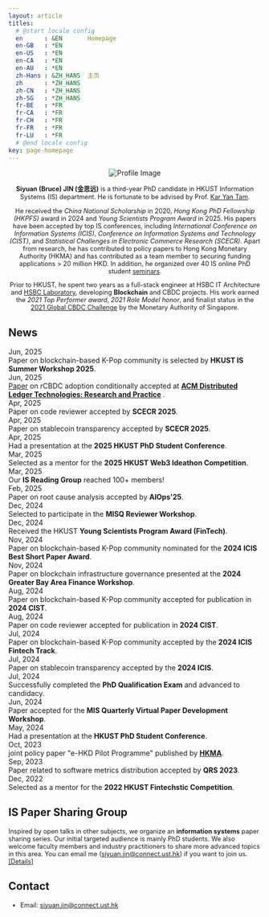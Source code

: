 ```yaml
---
layout: article
titles:
  # @start locale config
  en      : &EN       Homepage
  en-GB   : *EN
  en-US   : *EN
  en-CA   : *EN
  en-AU   : *EN
  zh-Hans : &ZH_HANS  主页
  zh      : *ZH_HANS
  zh-CN   : *ZH_HANS
  zh-SG   : *ZH_HANS
  fr-BE   : *FR
  fr-CA   : *FR
  fr-CH   : *FR
  fr-FR   : *FR
  fr-LU   : *FR
  # @end locale config
key: page-homepage
---
```


<head>
<style>
  /* Base styles */
  .container {
    width: 100%;
    text-align: center;
  }

  body {
    font-family: 'Lora', serif;
    line-height: 1.6;
    background-color: #f8f8f8;
    margin: 0;
    padding: 10px;
  }

  .profile-image {
    width: 100%;
    max-width: 300px;
    margin: 10px 0;
  }

  .profile-image img {
    width: 100%; /* Adjust width as needed */
    max-width: 300px; /* Constrain size */
    border-radius: 15px; /* Rounded corners */
    box-shadow: 0 4px 6px rgba(0, 0, 0, 0.1), 0 1px 3px rgba(0, 0, 0, 0.06); /* Subtle shadow */
    border: 2px solid #f0f0f0; /* Light border */
    padding: 2px; /* Space between image and border */
    background-color: white; /* Background color to enhance border */
  }
  
  

  .profile-text {
    margin: 10px;
    text-align: left;
  }

      ul {
      list-style-type: none; /* Remove the default bullets */
      padding-left: 0;
    }
    
  .paper-item {
      margin-bottom: 30px;
      padding-left: 15px;
      border-left: 4px solid #333; /* Subtle border instead of bullet */
    }

    .paper-title {
      font-size: 24px;
      font-family: 'Playfair Display', serif;
      font-weight: 700;
      margin-bottom: 12px;
      color: #333;
      line-height: 1.4;
    }

    .paper-authors {
      font-size: 18px;
      font-weight: 400;
      color: #555;
      margin-bottom: 10px;
    }

    .conference-info {
      color: grey;
      font-weight: 600;
      font-size: 15px;
      margin-top: 8px;
    }

  @media screen and (min-width: 600px) {
    .container {
      display: flex;
      align-items: flex-start;
      justify-content: space-between;
    }

    .profile-text {
      flex: 2 1 70%; /* Ensure text takes up more space */
      text-align: left;
      margin: 10px;
    }

    .profile-image {
      flex: 1 1 auto; /* Allow the image to take up space based on its content */
      max-width: 300px;
      margin-left: 10px;
      order: 2;
    }


    .profile-image {
      margin-left: 10px;
      max-width: 300px;
      order: 2;
    }

    .profile-text {
      margin-top: -10px;
      order: 1;
      flex: 70%;
    }

    .card {
      display: flex;
      background-color: #fff;
      box-shadow: 0 4px 8px rgba(0, 0, 0, 0.1);
      padding: 10px;
      margin: 10px;
      border-radius: 8px;
      transition: transform 0.2s ease, box-shadow 0.2s ease;
      position: relative;
      width: 100%;
      max-width: 1000px;
    }

    .card:hover {
      transform: translateY(-5px);
      box-shadow: 0 6px 12px rgba(0, 0, 0, 0.2);
    }

    .card-content {
      max-width: 70%;
    }

    .card h3 {
      font-size: 1.5em;
      margin-bottom: 0px;
      margin-top: -5px;
    }

    .card small {
      font-size: 0.9em;
      margin-top: -5px;
      margin-bottom: -5px;
      color: #555;
    }

    .card ul {
      list-style-type: none;
      padding: 0;
    }

    .card ul li {
      margin-bottom: 0px;
      padding-left: 30px;
    }

    /* Subtle Timeline Dots */
    .timeline {
      position: relative;
      margin-left: 20px;
    }

    .timeline::before {
      content: '';
      position: static;
      left: 10px;
      top: 10px;
      bottom: 0;
      width: 2px;
      background-color: #d3d3d3;
    }

    .timeline-item {
      display: flex;
      align-items: center;
      margin-bottom: 20px;
      padding-left: 40px;
      position: relative;
    }

    /* Logo Styling */
    .university-logo {
      height: 180px;
      justify-self: end;
      align-self: flex-start;
    }

    .timeline-item::before {
      content: '';
      position: absolute;
      left: 7px;
      top: 8px;
      width: 8px;
      height: 8px;
      background-color: #1A5DCB;
      border-radius: 50%;
    }

    header.header {
      box-shadow: 0 4px 8px rgba(0, 0, 0, 0.1);
    }

    /* News Section Styling */
    .news-section {
      font-family: 'Times New Roman', Times, serif;
      margin: 10px;
      line-height: 1.25;
    }

    .news-section h2 {
      font-size: 16px;
      font-weight: bold;
      margin-bottom: 20px;
    }

    .news-item {
      display: flex;
      align-items: flex-start;
      margin-bottom: 15px;
    }

    .news-date {
      font-size: 16px;
      font-weight: bold;
      color: #555;
      width: 100px; /* Fixed width for aligned dates */
      flex-shrink: 0;
      text-align: right; /* Right-align the dates */
      padding-right: 15px; /* Add some space between date and content */
      white-space: nowrap;
    }

    .news-content {
      font-size: 16px;
      flex-grow: 1;
      color: #333;
    }

    .news-content strong {
      color:rgb(0, 0, 0); /* Highlight important text */
    }

    .news-content a {
      text-decoration: none;
      color:rgb(0, 0, 0);
    }

    .news-content a:hover {
      text-decoration: underline;
    }
  }

  /* Mobile-specific adjustments */
  @media (max-width: 600px) {
    .card {
      max-width: 100%; /* Remove the 600px limit */
      padding: 16px; /* Add more padding for space */
      margin: 10px 0; /* Adjust margin to center the card */
    }

    h3 {
      font-size: 1.2em;
    }

    p,
    ul li {
      font-size: 0.9em;
    }

    .timeline-item::before {
      content: '';
      position: absolute;
      left: 7px;
      top: 8px;
      width: 8px;
      height: 8px;
      background-color: #1A5DCB;
      border-radius: 50%;
    }
  }
</style>
</head>

<div class="container">
  <div class="profile-image">
    <img src="./images/profile3.png" alt="Profile Image" loading="lazy" />
    <div style="text-align: center;">
   <!-- <em></em> -->
</div>
  </div>
    <div class="profile-text">
    <!-- <em>此心光明，亦复何言 - 王阳明 </em> -->
  <p>
    <strong>Siyuan (Bruce) JIN (金思远)</strong> is a third-year PhD candidate in HKUST Information Systems (IS) department. He is fortunate to be advised by Prof. <a href="https://isom.hkust.edu.hk/faculty-and-staff/directory/kytam">Kar Yan Tam</a>. 
  </p>
  <p>
    He received the <em>China National Scholarship</em> in 2020, <em>Hong Kong PhD Fellowship (HKPFS)</em> award in 2024 and <em>Young Scientists Program Award</em> in 2025. His papers have been accepted by top IS conferences, including <em>International Conference on Information Systems (ICIS)</em>, <em>Conference on Information Systems and Technology (CIST)</em>, and <em>Statistical Challenges in Electronic Commerce Research (SCECR)</em>. Apart from research, he has contributed to policy papers to Hong Kong Monetary Authority (HKMA) and has contributed as a team member to securing funding applications > 20 million HKD. In addition, he organized over 40 IS online PhD student <a href="https://siyuan-bruce.github.io/reading_group/home.html">seminars</a>. 
  </p>
  <p>
    Prior to HKUST, he spent two years as a full-stack engineer at HSBC IT Architecture and <a href="https://www.ventures.hsbc.com/en/about-us">HSBC Laboratory</a>, developing <strong>Blockchain</strong> and CBDC projects. His work earned the <em>2021 Top Performer award</em>, <em>2021 Role Model honor</em>, and finalist status in the <a href="https://www.mas.gov.sg/news/media-releases/2021/mas-announces-15-finalists-for-the-global-cbdc-challenge">2021 Global CBDC Challenge</a> by the Monetary Authority of Singapore.
  </p>
  </div>
</div>
<!-- 
## Upcoming Talks
<ul>  
  <li class="paper-item">
    <div class="paper-title">
      Agentic IT in Information Systems Development: Insights from a Large-Scale Quasi-Experiment on Code Quality
    </div>
    <div class="paper-authors">
      <strong>Siyuan Jin</strong>, 
      <a href="https://isom.hkust.edu.hk/faculty-and-staff/directory/kytam">Kar Yan Tam</a>,
      Yong Xia.
    </div>
    <p class="conference-info">June 23, 2025, 14:45 - 15:45, SCECR 2025, Paphos, Cyprus</p>
    <p class="conference-info">Session: Short Papers B (Chair: Ioannis Kanellopoulos)</p>
  </li>

  <li class="paper-item">
    <div class="paper-title">
      Crisis, Transparency, and User Engagement
    </div>
    <div class="paper-authors">
      <strong>Siyuan Jin</strong>, 
      Yuying Cai, Luying Qiu,
      <a href="https://isom.hkust.edu.hk/faculty-and-staff/directory/kytam">Kar Yan Tam</a>,
    </div>
    <p class="conference-info">June 24, 2025, 09:00 - 10:15, SCECR 2025, Paphos, Cyprus</p>
    <p class="conference-info">Session: TRACK 2 - The User Engagement in Digital Platforms (Chair: Michail Batikas)</p>
  </li>
</ul> -->

## News

<div class="news-section">
  <div class="news-item">
    <div class="news-date">Jun, 2025</div>
    <div class="news-content">
      Paper on blockchain-based K-Pop community is selected by
      <strong>HKUST IS Summer Workshop 2025</strong>.
    </div>
  </div>
  <div class="news-item">
    <div class="news-date">Jun, 2025</div>
    <div class="news-content">
      <a href="/paper/rCBDC_Taste_and_Perception_Preprint.pdf">Paper</a> on rCBDC adoption conditionally accepted at 
      <strong>
        <a href="https://dl.acm.org/journal/dlt">ACM Distributed Ledger Technologies: Research and Practice</a>
      </strong>.
    </div>
  </div>
  <div class="news-item">
    <div class="news-date">Apr, 2025</div>
    <div class="news-content">
      Paper on code reviewer accepted by <strong>SCECR 2025</strong>.
    </div>
  </div>
  <div class="news-item">
    <div class="news-date">Apr, 2025</div>
    <div class="news-content">
      Paper on stablecoin transparency accepted by <strong>SCECR 2025</strong>.
    </div>
  </div>
  <div class="news-item">
    <div class="news-date">Apr, 2025</div>
    <div class="news-content">
      Had a presentation at the <strong>2025 HKUST PhD Student Conference</strong>.
    </div>
  </div>
  <div class="news-item">
    <div class="news-date">Mar, 2025</div>
    <div class="news-content">
      Selected as a mentor for the <strong>2025 HKUST Web3 Ideathon Competition</strong>.
    </div>
  </div>
  <div class="news-item">
    <div class="news-date">Mar, 2025</div>
    <div class="news-content">
      Our <strong>IS Reading Group</strong> reached 100+ members!
    </div>
  </div>
  <div class="news-item">
    <div class="news-date">Feb, 2025</div>
    <div class="news-content">
      Paper on root cause analysis accepted by <strong>AIOps'25</strong>.
    </div>
  </div>
  <div class="news-item">
    <div class="news-date">Dec, 2024</div>
    <div class="news-content">
      Selected to participate in the <strong>MISQ Reviewer Workshop</strong>.
    </div>
  </div>
  <div class="news-item">
    <div class="news-date">Dec, 2024</div>
    <div class="news-content">
      Received the HKUST <strong>Young Scientists Program Award (FinTech)</strong>.
    </div>
  </div>
  <div class="news-item">
    <div class="news-date">Nov, 2024</div>
    <div class="news-content">
      Paper on blockchain-based K-Pop community nominated for the <strong>2024 ICIS Best Short Paper Award</strong>.
    </div>
  </div>
  <div class="news-item">
    <div class="news-date">Nov, 2024</div>
    <div class="news-content">
      Paper on blockchain infrastructure governance presented at the <strong>2024 Greater Bay Area Finance Workshop</strong>.
    </div>
  </div>
  <div class="news-item">
    <div class="news-date">Aug, 2024</div>
    <div class="news-content">
      Paper on blockchain-based K-Pop community accepted for publication in <strong>2024 CIST</strong>.
    </div>
  </div>
  <div class="news-item">
    <div class="news-date">Aug, 2024</div>
    <div class="news-content">
      Paper on code reviewer accepted for publication in <strong>2024 CIST</strong>.
    </div>
  </div>
  <div class="news-item">
    <div class="news-date">Jul, 2024</div>
    <div class="news-content">
      Paper on blockchain-based K-Pop community accepted by the <strong>2024 ICIS Fintech Track</strong>.
    </div>
  </div>
  <div class="news-item">
    <div class="news-date">Jul, 2024</div>
    <div class="news-content">
      Paper on stablecoin transparency accepted by the <strong>2024 ICIS</strong>.
    </div>
  </div>
  <div class="news-item">
    <div class="news-date">Jul, 2024</div>
    <div class="news-content">
      Successfully completed the <strong>PhD Qualification Exam</strong> and advanced to candidacy.
    </div>
  </div>
  <div class="news-item">
    <div class="news-date">Jun, 2024</div>
    <div class="news-content">
      Paper accepted for the <strong>MIS Quarterly Virtual Paper Development Workshop</strong>.
    </div>
  </div>
  <div class="news-item">
    <div class="news-date">May, 2024</div>
    <div class="news-content">
      Had a presentation at the <strong>HKUST PhD Student Conference</strong>.
    </div>
  </div>
  <div class="news-item">
    <div class="news-date">Oct, 2023</div>
    <div class="news-content">
      joint policy paper "e-HKD Pilot Programme" published by <a href="https://www.hkma.gov.hk/media/eng/doc/key-information/press-release/2023/20231030e3a1.pdf"><strong>HKMA</strong></a>.
    </div>
  </div>
  <div class="news-item">
    <div class="news-date">Sep, 2023</div>
    <div class="news-content">
      Paper related to software metrics distribution accepted by <strong>QRS 2023</strong>.
    </div>
  </div>
  <div class="news-item">
    <div class="news-date">Dec, 2022</div>
    <div class="news-content">
      Selected as a mentor for the <strong>2022 HKUST Fintechstic Competition</strong>.
    </div>
  </div>
</div>

## IS Paper Sharing Group
Inspired by open talks in other subjects, we organize an **information systems** paper sharing series. Our initial targeted audience is mainly PhD students. We also welcome faculty members and industry practitioners to share more advanced topics in this area. You can email me (siyuan.jin@connect.ust.hk) if you want to join us. [[Details]](https://siyuan-bruce.github.io/reading_group/home.html)

<!-- ## **Research Interests**
- **IT Infrastructure (Blockchain)**: Token-based Platforms, Central Bank Digital Currency, Token Economy
- **Software Management**: Software Development
- **Quantum IT Governance**: Quantuam IT management, Quantum Finance, Classical Quantum-Inspired Algorithm -->

<!-- ## **Education**
- **Hong Kong University of Science and Technology** (Aug 2022 - now)
  - MPhil-PhD Student in Information Systems.
  - Supervisor: Prof. [Kar Yan Tam](https://isom.hkust.edu.hk/faculty-and-staff/directory/kytam). -->
  <!-- - Advisors: [Allen H. Huang](https://www.allenhuang.org/), [Dongwon Lee](https://isom.hkust.edu.hk/faculty-and-staff/directory/dongwon), [Kohei Kawaguchi](https://www.kohei-kawaguchi.com/), [Keongtae Kim](https://www.bschool.cuhk.edu.hk/staff/kim-keongtae/), [Marc Dordal i Carreras](https://marcdordal.github.io/), [Qiming Shao](https://sites.google.com/view/sqml/home), [Bei Zeng](https://facultyprofiles.hkust.edu.hk/profiles.php?profile=bei-zeng-zengb). -->
  <!-- - Obtained Hong Kong PhD Fellowship Scheme (2024-2028). -->

<!-- - **South China University of Technology** (Sep 2017 – Jun 2021)
  - B.Fin. in Financial Technology, Outstanding Graduates. 
  - Rank: 1 / 33.
  - Obtained 2021 University-level excellent graduation thesis
  - Obtained 2020 China National Scholarship (Top 0.1%)
  - Obtained 2019 First prize of South China University of Technology (Top 1%)
  - Obtained 2018 First prize of South China University of Technology (Top 1%) -->
<!-- 
## Education

<div class="card">
  <div class="card-content">
    <h3>PhD Candidate in Information Systems, Hong Kong University of Science and Technology</h3>
    <small>Aug 2022 - Present, Clear Water Bay, Hong Kong</small>
    <ul class="timeline">
      <li class="timeline-item">
        Supervisor:&nbsp;<strong>Prof. <a href="https://isom.hkust.edu.hk/faculty-and-staff/directory/kytam">Kar Yan Tam</a></strong>
      </li>
      <li class="timeline-item">
        Hong Kong PhD Fellowship Scheme (2024-2028)
      </li>
    </ul>
  </div>
</div>

<div class="card">
  <div class="card-content">
    <h3>Bachelor of FinTech, South China University of Technology</h3>
    <small>Sep 2017 – Jun 2021, Guangzhou, China</small>
        <ul class="timeline">
      <li class="timeline-item">
        China National Scholarship (Top 0.1%)
      </li>
    </ul>
  </div>
</div>

## Industry Experience
<div class="card">
  <div class="card-content">
    <h3>Research Consultant, HSBC Hong Kong</h3>
    <small>Sep 2022 - now, Olympian City, Hong Kong</small>
    <ul class="timeline">
      <li class="timeline-item">
      HSBC Email: bruce.s.jin@hsbc.com.hk
      </li>
    </ul>
  </div>
</div>

<div class="card">
  <div class="card-content">
    <h3>Full Stack Engineer, HSBC Laboratory</h3>
    <small>May 2021 - Aug 2022, Guangzhou, China</small>
    <ul class="timeline">
      <li class="timeline-item">
        Advisor: Yong Xia
      </li>
      <li class="timeline-item">
        Achievements: 2021 Top Performer, 2021 Role Model, 2021 Global CBDC Challenge Finalist.
      </li>
    </ul>
  </div>
</div>

<div class="card">
  <div class="card-content">
    <h3>Trainee, HSBC IT Architecture</h3>
    <small>Sep 2020 - May 2021, Guangzhou, China</small>
  </div>
</div> -->

## **Contact**
- Email: siyuan.jin@connect.ust.hk

<script type="text/javascript" id="clustrmaps" src="//clustrmaps.com/map_v2.js?d=r7AzHOCvRlal1xYrtPrhKbcA0nnj4jrEj9bMJxTlmEE&cl=ffffff&w=300"></script>


<meta name="viewport" content="width=device-width, initial-scale=1">